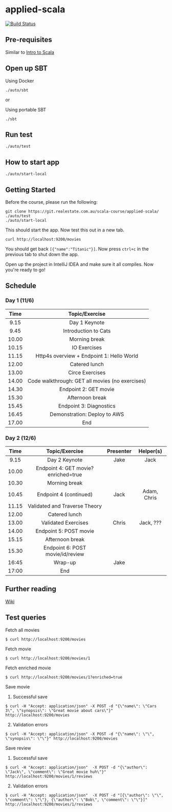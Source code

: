# applied-scala

[![Build Status](https://badge.buildkite.com/17c1e11361daf6a504a721d6b280306789cd81a0a77cad7fc3.svg)](https://buildkite.com/rea/applied-scala)

## Pre-requisites

Similar to [Intro to Scala](https://github.com/wjlow/intro-to-scala#pre-requisites)

## Open up SBT

Using Docker
```
./auto/sbt
```

or

Using portable SBT 
```
./sbt
```

## Run test

```
./auto/test
```

## How to start app

```
./auto/start-local
```

## Getting Started

Before the course, please run the following:

```
git clone https://git.realestate.com.au/scala-course/applied-scala/
./auto/test 
./auto/start-local
```

This should start the app. Now test this out in a new tab.

```
curl http://localhost:9200/movies
```

You should get back `[{"name":"Titanic"}]`. Now press `ctrl+c` in the previous tab to shut down the app.

Open up the project in IntelliJ IDEA and make sure it all compiles. Now you're ready to go!

## Schedule

### Day 1 (11/6)

| Time | Topic/Exercise |
| :---: | :---: | 
|  9.15 | Day 1 Keynote |
|  9.45 | Introduction to Cats |
| 10.00 | Morning break | 
| 10.15 | IO Exercises | 
| 11.15 | Http4s overview + Endpoint 1: Hello World |
| 12.00 | Catered lunch | 
| 13.00 | Circe Exercises | Stili  |
| 14.00 | Code walkthrough: GET all movies (no exercises) |
| 14.30 | Endpoint 2: GET movie |
| 15.30 | Afternoon break |
| 15.45 | Endpoint 3: Diagnostics |
| 16.45 | Demonstration: Deploy to AWS |
| 17.00 | End |

### Day 2 (12/6)

| Time | Topic/Exercise | Presenter | Helper(s)
| :---: | :---: | :--: | :-:
|  9.15 | Day 2 Keynote | Jake | Jack
| 10.00 | Endpoint 4: GET movie?enriched=true |
| 10.30 | Morning break | 
| 10.45 | Endpoint 4 (continued) | Jack | Adam, Chris
| 11.15 | Validated and Traverse Theory |
| 12.00 | Catered lunch |
| 13.00 | Validated Exercises | Chris | Jack, ???
| 14.00 | Endpoint 5: POST movie |
| 15.15 | Afternoon break | 
| 15.30 | Endpoint 6: POST movie/id/review |
| 16:45 | Wrap-up | Jake
| 17:00 | End |

## Further reading

[Wiki](https://git.realestate.com.au/scala-course/applied-scala/wiki/Further-reading)

## Test queries

Fetch all movies
```
$ curl http://localhost:9200/movies
```

Fetch movie
```
$ curl http://localhost:9200/movies/1
```

Fetch enriched movie

```
$ curl http://localhost:9200/movies/1?enriched=true
```

Save movie

1. Successful save
```
$ curl -H "Accept: application/json" -X POST -d "{\"name\": \"Cars 3\", \"synopsis\": \"Great movie about cars\"}" http://localhost:9200/movies
```

2. Validation errors
```
$ curl -H "Accept: application/json" -X POST -d "{\"name\": \"\", \"synopsis\": \"\"}" http://localhost:9200/movies
```

Save review

1. Successful save
```
$ curl -H "Accept: application/json"  -X POST -d "{\"author\": \"Jack\", \"comment\": \"Great movie huh\"}" http://localhost:9200/movies/1/reviews
```

2. Validation errors

```
$ curl -H "Accept: application/json"  -X POST -d "[{\"author\": \"\", \"comment\": \"\"}, {\"author\": \"Bob\", \"comment\": \"\"}]" http://localhost:9200/movies/1/reviews
```
